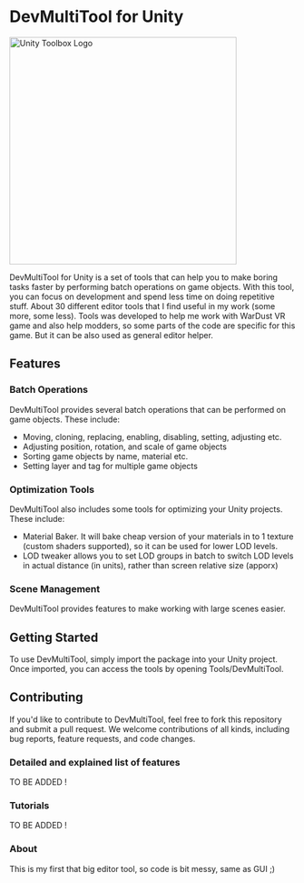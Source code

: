 # DevMultiTool for Unity

<img src="https://beeimg.com/images/h53473132103.png" alt="Unity Toolbox Logo" width="400"/>


DevMultiTool for Unity is a set of tools that can help you to make boring tasks faster by performing batch operations on game objects. With this tool, you can focus on development and spend less time on doing repetitive stuff. About 30 different editor tools that I find useful in my work (some more, some less).
Tools was developed to help me work with WarDust VR game and also help modders, so some parts of the code are specific for this game. But it can be also used as general editor helper.

## Features

### Batch Operations

DevMultiTool provides several batch operations that can be performed on game objects. These include:

- Moving, cloning, replacing, enabling, disabling, setting, adjusting etc.
- Adjusting position, rotation, and scale of game objects
- Sorting game objects by name, material etc.
- Setting layer and tag for multiple game objects

### Optimization Tools

DevMultiTool also includes some tools for optimizing your Unity projects. These include:

- Material Baker. It will bake cheap version of your materials in to 1 texture (custom shaders supported), so it can be used for lower LOD levels.
- LOD tweaker allows you to set LOD groups in batch to switch LOD levels in actual distance (in units), rather than screen relative size (apporx)

### Scene Management

DevMultiTool provides features to make working with large scenes easier.


## Getting Started

To use DevMultiTool, simply import the package into your Unity project. Once imported, you can access the tools by opening Tools/DevMultiTool.

## Contributing

If you'd like to contribute to DevMultiTool, feel free to fork this repository and submit a pull request. We welcome contributions of all kinds, including bug reports, feature requests, and code changes.

### Detailed and explained list of features

TO BE ADDED !

### Tutorials

TO BE ADDED !

### About

This is my first that big editor tool, so code is bit messy, same as GUI ;)


